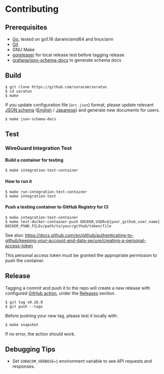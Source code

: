 # Contributing


## Prerequisites

- [Go](https://golang.org/), tested on go1.16 darwin/amd64 and linux/arm
- [Git](https://git-scm.com/)
- GNU Make
- [goreleaser](https://github.com/goreleaser/goreleaser) for local release test before tagging release
- [grafana/json-schema-docs](https://github.com/grafana/json-schema-docs) to generate schema docs

## Build

```console
$ git clone https://github.com/soracom/soratun
$ cd soratun
$ make
```

If you update configuration file (`arc.json`) format, please update relevant [JSON
schema](https://json-schema.org/) ([English](schema/soratun-config.en.schema.json) / [Japanese](schema/soratun-config.ja.schema.json)) and generate new
documents for users.

```console
$ make json-schema-docs
```

## Test

### WireGuard Integration Test

#### Build a container for testing

```
$ make integration-test-container
```

#### How to run it

```
$ make run-integration-test-container
$ make integration-test
```

#### Push a testing container to GitHub Registry for CI

```
$ make integration-test-container
$ make test-docker-container-push DOCKER_USER=${your_github_user_name} DOCKER_PSWD_FILE=/path/to/your/github/token/file
```

See also: https://docs.github.com/en/github/authenticating-to-github/keeping-your-account-and-data-secure/creating-a-personal-access-token

This personal access token must be granted the appropriate permission to push the container.

## Release

Tagging a commit and push it to the repo will create a new release with configured [GitHub action](https://github.com/soracom/soratun/actions), under the [Releases](https://github.com/soracom/soratun/releases/) section.

```console
$ git tag v0.16.0
$ git push --tags
```

Before pushing your new tag, please test it locally with:

```console
$ make snapshot
```

If no error, the action should work.

## Debugging Tips

- Set `SORACOM_VERBOSE=1` environment variable to see API requests and responses.
